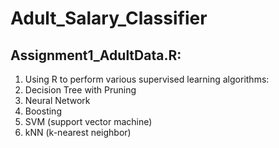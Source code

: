 # Adult_Salary_Classifier
## Assignment1_AdultData.R: 
1. Using R to perform various supervised learning algorithms: 
2. Decision Tree with Pruning
3. Neural Network
4. Boosting
5. SVM (support vector machine)
6. kNN (k-nearest neighbor)
